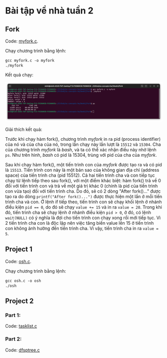 # Bài tập về nhà tuần 2

## Fork

Code: [myfork.c](/Week2/Fork/myfork.c).

Chạy chương trình bằng lệnh:

    gcc myfork.c -o myfork
    ./myfork

Kết quả chạy:

![myfork run result](/Week2/Images/Screenshot%20from%202024-02-24%2013-40-39.png)

Giải thích kết quả:

Trước khi chạy hàm fork(), chương trình _myfork_ in ra pid (process identifier) của nó và của cha của nó, trong lần chạy này lần lượt là `15512` và `15304`. Cha của chương trình _myfork_ là _bash_, và ta có thể xác nhận điều này nhờ lệnh `ps`. Như trên hình, _bash_ có pid là 15304, trùng với pid của cha của _myfork_.

Sau khi chạy hàm fork(), một tiến trình con của _myfork_ được tạo ra và có pid là `15513`. Tiến trình con này là một bản sao của không gian địa chỉ (address space) của tiến trình cha (pid 15512). Cả hai tiến trình cha và con tiếp tục chạy từ lệnh tiếp theo sau fork(), với một điểm khác biệt: hàm fork() trả về 0 đối với tiến trình con và trả về một giá trị khác 0 (chính là pid của tiến trình con vừa tạo) đối với tiến trình cha. Do đó, sẽ có 2 dòng "After fork()..." được tạo ra do dòng `printf("After fork()...")` được thực hiện một lần ở mỗi tiến trình cha và con. Ở lệnh if tiếp theo, tiến trình con sẽ chạy khối lệnh ở nhánh điều kiện `pid == 0`, do đó sẽ chạy `value += 15` và in ra `value = 20`. Trong khi đó, tiến trình cha sẽ chạy lệnh ở nhánh điều kiện `pid > 0`, ở đó, có lệnh `wait(NULL)` có ý nghĩa là đợi cho tiến trình con chạy xong rồi mới tiếp tục. Vì 2 tiến trình cha con là độc lập nên việc tăng biến value lên 15 ở tiến trình con không ảnh hưởng đến tiến trình cha. Vì vậy, tiến trình cha in ra `value = 5`.

## Project 1

Code: [osh.c](/Week2/Project1/osh.c).

Chạy chương trình bằng lệnh:

    gcc osh.c -o osh
    ./osh

## Project 2

### Part 1:

Code: [tasklist.c](/Week2/Project2/Part1/tasklist.c)

### Part 2:

Code: [dfsptree.c](/Week2/Project2/Part2/dfsptree.c)
